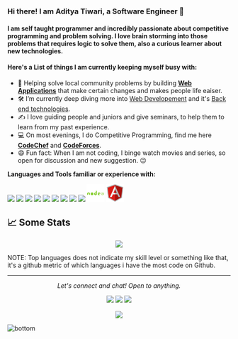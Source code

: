 ### Hi there! I am Aditya Tiwari, a Software Engineer 👋

#### I am self taught programmer and incredibly passionate about competitive programming and problem solving. I love brain storming into those problems that requires logic to solve them, also a curious learner about new technologies.

#### Here's a List of things I am currently keeping myself busy with:
- 🌱 Helping solve local community problems by building <ins>**Web Applications**</ins> that make certain changes and makes people life eaiser.
- 🛠  I’m currently deep diving more into <ins>Web Developement</ins> and it's <ins>Back end technologies</ins>.
- ✍️ I love guiding people and juniors and give seminars, to help them to learn from my past experience.
- 💻 On most evenings, I do Competitive Programming, find me here **[CodeChef](https://www.codechef.com/users/aditya_tiw)** and **[CodeForces](https://codeforces.com/profile/adi_4)**.
- 😄 Fun fact: When I am not coding, I binge watch movies and series, so open for discussion and new suggestion. 😉<br>

**Languages and Tools familiar or experience with:**  

<code><img height="40" src="https://cdn.jsdelivr.net/gh/devicons/devicon/icons/cplusplus/cplusplus-original.svg"></code> 
<code><img height="40" src="https://cdn.jsdelivr.net/gh/devicons/devicon/icons/java/java-original.svg"></code>
<code><img height="40" src="https://cdn.jsdelivr.net/gh/devicons/devicon/icons/linux/linux-original.svg"></code> 
<code><img height="40" src="https://cdn.jsdelivr.net/gh/devicons/devicon/icons/mysql/mysql-original.svg"></code>
<code><img height="40" src="https://cdn.jsdelivr.net/gh/devicons/devicon/icons/javascript/javascript-original.svg"></code>
<code><img height="40" src="https://cdn.jsdelivr.net/gh/devicons/devicon/icons/git/git-original.svg"></code>
<code><img height="40" src="https://cdn.jsdelivr.net/gh/devicons/devicon/icons/mongodb/mongodb-original.svg"></code>
<code><img height="40" src="https://cdn.jsdelivr.net/gh/devicons/devicon/icons/html5/html5-original.svg"></code>
<code><img height="40" src="https://cdn.jsdelivr.net/gh/devicons/devicon/icons/jira/jira-original.svg"></code>
<code><img height="40" src="https://github.com/devicons/devicon/blob/v2.15.1/icons/nodejs/nodejs-plain-wordmark.svg"></code>
<code><img height="40" src="https://github.com/devicons/devicon/blob/v2.15.1/icons/angularjs/angularjs-original.svg"></code>

## 📈 Some Stats

<div align="center" title="Go to Source">
    <a href="https://github.com/anuraghazra/github-readme-stats">
      <img
        width="335"
        align="center"
        src="https://github-readme-stats.vercel.app/api/top-langs/?username=aditya4102&text_color=ffffff&icon_color=61dafb&bg_color=20232a&langs_count=8&layout=compact&border_color=61dafb&hide_border=true&hide=Jupyter Notebook,CSS,Makefile,Dockerfile,HTML"
      />
    </a>
  </div>
<p>NOTE: Top languages does not indicate my skill level or something like that, it's a github metric of which languages i have the most code on Github.</p>

<hr>
<p align="center">
   <i>Let's connect and chat! Open to anything.</i>
  <p align="center">
    <a href="https://www.linkedin.com/in/tiwari-aditya/" alt="Linkedin"><img src="https://raw.githubusercontent.com/jayehernandez/jayehernandez/3f5402efef9a0ae89211a6e04609558e862ca616/readme/linkedin-fill.svg"></a>
    <a href="mailto:taditya4102@gmail.com" alt="Contact me"><img src="https://raw.githubusercontent.com/jayehernandez/jayehernandez/3f5402efef9a0ae89211a6e04609558e862ca616/readme/mail-fill.svg"></a>
    <a href="https://www.instagram.com/aditya.4_/" alt="My site"><img src="https://raw.githubusercontent.com/jayehernandez/jayehernandez/3f5402efef9a0ae89211a6e04609558e862ca616/readme/external-link-line.svg"></a>
  </p>
  <p align="center">  
     <img align="center" src="https://visitor-badge.laobi.icu/badge?page_id=aditya4102.visitor-badge"> 
  </p>
</p>
<img src="https://raw.githubusercontent.com/jayehernandez/jayehernandez/dcd7447c179f5a1131590b6ccba2223e879ab655/readme/bottom.svg" alt="bottom">
<!--
**aditya4102/aditya4102** is a ✨ _special_ ✨ repository because its `README.md` (this file) appears on your GitHub profile.

Here are some ideas to get you started:

- 🔭 I’m currently working on ...
- 🌱 I’m currently learning ...
- 👯 I’m looking to collaborate on ...
- 🤔 I’m looking for help with ...
- 💬 Ask me about ...
- 📫 How to reach me: ...
- 😄 Pronouns: ...
- ⚡ Fun fact: ...
-->
